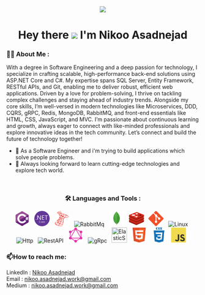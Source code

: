 <div id="header" align="center">
  <img src="https://media.giphy.com/media/QssGEmpkyEOhBCb7e1/giphy.gif" width="100"/>
</div>

<h1 align="center">
  Hey there <img src="https://media.giphy.com/media/hvRJCLFzcasrR4ia7z/giphy.gif" width="30px"/>  I'm Nikoo Asadnejad  
</h1>

### :woman_technologist: About Me :
With a degree in Software Engineering and a deep passion for technology, I specialize in crafting scalable, high-performance back-end solutions using ASP.NET Core and C#. My expertise spans SQL Server, Entity Framework, RESTful APIs, and Git, enabling me to deliver robust, efficient web applications.
Driven by a love for problem-solving, I thrive on tackling complex challenges and staying ahead of industry trends. Alongside my core skills, I’m well-versed in modern technologies like Microservices, DDD, CQRS, gRPC, Redis, MongoDB, RabbitMQ, and front-end essentials like HTML, CSS, JavaScript, and MVC.
I’m passionate about continuous learning and growth, always eager to connect with like-minded professionals and explore innovative ideas in the tech community. 
Let’s connect and build the future of technology together!
- :seedling: As a Software Engineer and i'm trying to build applications which solve people problems.
- :telescope: Always looking forward to learn cutting-edge technologies and explore tech world.

</br>

### <p align="center"> :hammer_and_wrench: Languages and Tools :</p> 
<div align="center">
  <img src="https://github.com/devicons/devicon/blob/master/icons/csharp/csharp-original.svg" title="Csharp" alt="CSharp" width="40"      height="40"/>&nbsp;&nbsp;
  <img src="https://github.com/devicons/devicon/blob/master/icons/dotnetcore/dotnetcore-original.svg" title="dotnetcore" alt="dotnetcore" width="40"      height="40"/>&nbsp;&nbsp;
  <img src="https://github.com/devicons/devicon/blob/master/icons/microsoftsqlserver/microsoftsqlserver-plain.svg" title="SQLServer" alt="SQLServer" width="40" height="40"/>&nbsp;&nbsp;
  <img src="https://cdn.cdnlogo.com/logos/r/32/rabbitmq.svg" title="RabbitMq" alt="RabbitMq" width="40" height="40"/>&nbsp;&nbsp;
  <img src="https://github.com/devicons/devicon/blob/master/icons/mongodb/mongodb-original.svg" title="mongodb" **alt="mongodb" width="40" height="40"/>&nbsp;&nbsp;
  <img src="https://github.com/devicons/devicon/blob/master/icons/redis/redis-original.svg" title="Redis" alt="Redis" width="40" height="40"/>&nbsp;&nbsp;
  <img src="https://github.com/devicons/devicon/blob/master/icons/git/git-original.svg" title="Git" **alt="Git" width="40" height="40"/>&nbsp;&nbsp;
  <img src="https://github.com/marwin1991/profile-technology-icons/assets/76662862/2481dc48-be6b-4ebb-9e8c-3b957efe69fa" title="Linux" alt="Linux" width="40" height="40"/>&nbsp;&nbsp;
   <img src="https://user-images.githubusercontent.com/25181517/192107854-765620d7-f909-4953-a6da-36e1ef69eea6.png" title="Http" alt="Http" width="40" height="40"/>&nbsp;&nbsp;
  <img src="https://user-images.githubusercontent.com/25181517/192107858-fe19f043-c502-4009-8c47-476fc89718ad.png" title="RestAPI" alt="RestAPI" width="40" height="40"/>&nbsp;&nbsp;
  <img src="https://github.com/devicons/devicon/blob/master/icons/graphql/graphql-plain.svg" title="GraphQl" alt="GraphQl" width="40" height="40"/>&nbsp;&nbsp;
  <img src="https://user-images.githubusercontent.com/25181517/192107855-e669c777-9172-49c5-b7e0-404e29df0fee.png" title="gRpc" alt="gRpc" width="40" height="40"/>&nbsp;&nbsp;
  <img src="https://user-images.githubusercontent.com/25181517/183569191-f32cdf03-673f-4ae3-809b-3a8b376bb8a2.png" title="ElasticSearch" **alt="ElasticSearch" width="40" 
    height="40"/>&nbsp;&nbsp;
  <img src="https://github.com/devicons/devicon/blob/master/icons/html5/html5-original.svg" title="HTML5" alt="HTML" width="40" height="40"/>&nbsp;&nbsp;
  <img src="https://github.com/devicons/devicon/blob/master/icons/css3/css3-plain-wordmark.svg"  title="CSS3" alt="CSS" width="40" height="40"/>&nbsp;&nbsp;
  <img src="https://github.com/devicons/devicon/blob/master/icons/javascript/javascript-original.svg" title="JavaScript" alt="JavaScript" width="40" height="40"/>&nbsp;&nbsp;
</div>

### :mailbox:How to reach me: 
 LinkedIn : <a class="badge-base__link LI-simple-link" href="https://ir.linkedin.com/in/nikoo-asadnejad-84611b180?trk=profile-badge">Nikoo Asadnejad</a> </br>
 Email : nikoo.asadnejad.work@gmail.com
 </br>
 Medium : [nikoo.asadnejad.work@gmail.com](https://medium.com/@nikoo.asadnejad.work)










